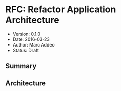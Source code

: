 # RFC: Refactor Application Architecture

* Version: 0.1.0
* Date: 2016-03-23
* Author: Marc Addeo
* Status: Draft

## Summary

## Architecture
